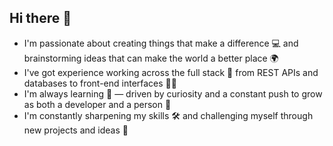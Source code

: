 ## Hi there 👋

- I'm passionate about creating things that make a difference 💻 and brainstorming ideas that can make the world a better place 🌍
- I've got experience working across the full stack 🦾 from REST APIs and databases to front-end interfaces 🤹‍♂️
- I'm always learning 🧠 — driven by curiosity and a constant push to grow as both a developer and a person 🌌
- I'm constantly sharpening my skills 🛠️ and challenging myself through new projects and ideas 🚀
